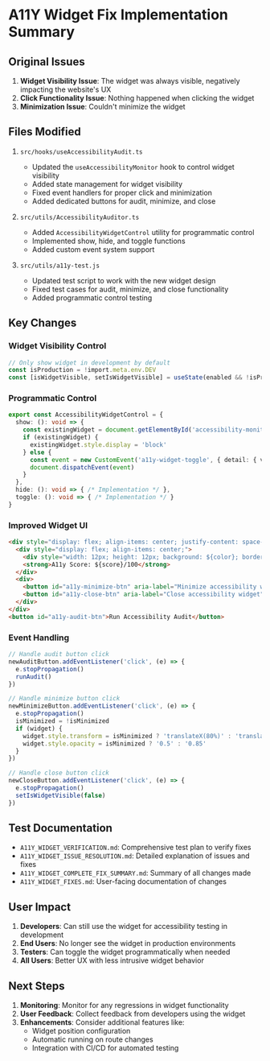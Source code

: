 # A11Y Widget Fix Implementation Summary

## Original Issues
1. **Widget Visibility Issue**: The widget was always visible, negatively impacting the website's UX
2. **Click Functionality Issue**: Nothing happened when clicking the widget
3. **Minimization Issue**: Couldn't minimize the widget

## Files Modified
1. `src/hooks/useAccessibilityAudit.ts`
   - Updated the `useAccessibilityMonitor` hook to control widget visibility
   - Added state management for widget visibility
   - Fixed event handlers for proper click and minimization
   - Added dedicated buttons for audit, minimize, and close

2. `src/utils/AccessibilityAuditor.ts`
   - Added `AccessibilityWidgetControl` utility for programmatic control
   - Implemented show, hide, and toggle functions
   - Added custom event system support

3. `src/utils/a11y-test.js`
   - Updated test script to work with the new widget design
   - Fixed test cases for audit, minimize, and close functionality
   - Added programmatic control testing

## Key Changes

### Widget Visibility Control
```typescript
// Only show widget in development by default
const isProduction = !import.meta.env.DEV
const [isWidgetVisible, setIsWidgetVisible] = useState(enabled && !isProduction)
```

### Programmatic Control
```typescript
export const AccessibilityWidgetControl = {
  show: (): void => {
    const existingWidget = document.getElementById('accessibility-monitor')
    if (existingWidget) {
      existingWidget.style.display = 'block'
    } else {
      const event = new CustomEvent('a11y-widget-toggle', { detail: { visible: true } })
      document.dispatchEvent(event)
    }
  },
  hide: (): void => { /* Implementation */ },
  toggle: (): void => { /* Implementation */ }
}
```

### Improved Widget UI
```html
<div style="display: flex; align-items: center; justify-content: space-between;">
  <div style="display: flex; align-items: center;">
    <div style="width: 12px; height: 12px; background: ${color}; border-radius: 50%;"></div>
    <strong>A11y Score: ${score}/100</strong>
  </div>
  <div>
    <button id="a11y-minimize-btn" aria-label="Minimize accessibility widget">_</button>
    <button id="a11y-close-btn" aria-label="Close accessibility widget">×</button>
  </div>
</div>
<button id="a11y-audit-btn">Run Accessibility Audit</button>
```

### Event Handling
```typescript
// Handle audit button click
newAuditButton.addEventListener('click', (e) => {
  e.stopPropagation()
  runAudit()
})

// Handle minimize button click
newMinimizeButton.addEventListener('click', (e) => {
  e.stopPropagation()
  isMinimized = !isMinimized
  if (widget) {
    widget.style.transform = isMinimized ? 'translateX(80%)' : 'translateX(0)'
    widget.style.opacity = isMinimized ? '0.5' : '0.85'
  }
})

// Handle close button click
newCloseButton.addEventListener('click', (e) => {
  e.stopPropagation()
  setIsWidgetVisible(false)
})
```

## Test Documentation

- `A11Y_WIDGET_VERIFICATION.md`: Comprehensive test plan to verify fixes
- `A11Y_WIDGET_ISSUE_RESOLUTION.md`: Detailed explanation of issues and fixes
- `A11Y_WIDGET_COMPLETE_FIX_SUMMARY.md`: Summary of all changes made
- `A11Y_WIDGET_FIXES.md`: User-facing documentation of changes

## User Impact

1. **Developers**: Can still use the widget for accessibility testing in development
2. **End Users**: No longer see the widget in production environments
3. **Testers**: Can toggle the widget programmatically when needed
4. **All Users**: Better UX with less intrusive widget behavior

## Next Steps

1. **Monitoring**: Monitor for any regressions in widget functionality
2. **User Feedback**: Collect feedback from developers using the widget
3. **Enhancements**: Consider additional features like:
   - Widget position configuration
   - Automatic running on route changes
   - Integration with CI/CD for automated testing
